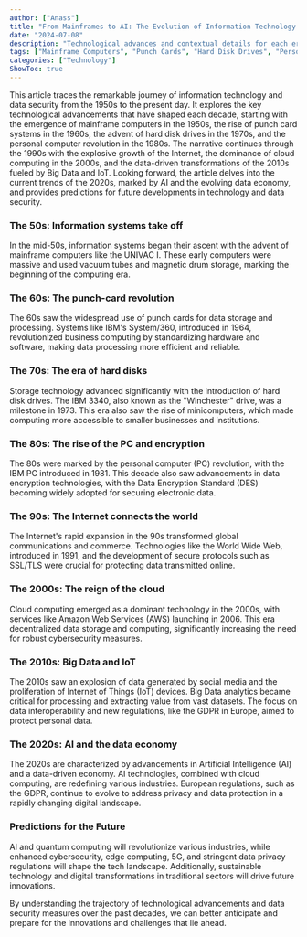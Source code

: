 ```yaml
---
author: ["Anass"]
title: "From Mainframes to AI: The Evolution of Information Technology and Data Security"
date: "2024-07-08"
description: "Technological advances and contextual details for each era."
tags: ["Mainframe Computers", "Punch Cards", "Hard Disk Drives", "Personal Computers", "Internet", "Cloud Computing", "Big Data", "Internet of Things (IoT)", "Artificial Intelligence (AI)", "Data Protection", "Future Technology"]
categories: ["Technology"]
ShowToc: true
---
```


This article traces the remarkable journey of information technology and data security from the 1950s to the present day. It explores the key technological advancements that have shaped each decade, starting with the emergence of mainframe computers in the 1950s, the rise of punch card systems in the 1960s, the advent of hard disk drives in the 1970s, and the personal computer revolution in the 1980s. The narrative continues through the 1990s with the explosive growth of the Internet, the dominance of cloud computing in the 2000s, and the data-driven transformations of the 2010s fueled by Big Data and IoT. Looking forward, the article delves into the current trends of the 2020s, marked by AI and the evolving data economy, and provides predictions for future developments in technology and data security.

<!--more-->

### The 50s: Information systems take off

In the mid-50s, information systems began their ascent with the advent of mainframe computers like the UNIVAC I. These early computers were massive and used vacuum tubes and magnetic drum storage, marking the beginning of the computing era.

### The 60s: The punch-card revolution

The 60s saw the widespread use of punch cards for data storage and processing. Systems like IBM's System/360, introduced in 1964, revolutionized business computing by standardizing hardware and software, making data processing more efficient and reliable.


### The 70s: The era of hard disks

Storage technology advanced significantly with the introduction of hard disk drives. The IBM 3340, also known as the "Winchester" drive, was a milestone in 1973. This era also saw the rise of minicomputers, which made computing more accessible to smaller businesses and institutions.

### The 80s: The rise of the PC and encryption

The 80s were marked by the personal computer (PC) revolution, with the IBM PC introduced in 1981. This decade also saw advancements in data encryption technologies, with the Data Encryption Standard (DES) becoming widely adopted for securing electronic data.

### The 90s: The Internet connects the world

The Internet's rapid expansion in the 90s transformed global communications and commerce. Technologies like the World Wide Web, introduced in 1991, and the development of secure protocols such as SSL/TLS were crucial for protecting data transmitted online.

### The 2000s: The reign of the cloud

Cloud computing emerged as a dominant technology in the 2000s, with services like Amazon Web Services (AWS) launching in 2006. This era decentralized data storage and computing, significantly increasing the need for robust cybersecurity measures.

### The 2010s: Big Data and IoT

The 2010s saw an explosion of data generated by social media and the proliferation of Internet of Things (IoT) devices. Big Data analytics became critical for processing and extracting value from vast datasets. The focus on data interoperability and new regulations, like the GDPR in Europe, aimed to protect personal data.

### The 2020s: AI and the data economy

The 2020s are characterized by advancements in Artificial Intelligence (AI) and a data-driven economy. AI technologies, combined with cloud computing, are redefining various industries. European regulations, such as the GDPR, continue to evolve to address privacy and data protection in a rapidly changing digital landscape.

### Predictions for the Future

AI and quantum computing will revolutionize various industries, while enhanced cybersecurity, edge computing, 5G, and stringent data privacy regulations will shape the tech landscape. Additionally, sustainable technology and digital transformations in traditional sectors will drive future innovations.

By understanding the trajectory of technological advancements and data security measures over the past decades, we can better anticipate and prepare for the innovations and challenges that lie ahead.
